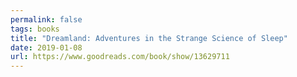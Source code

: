 ```yaml
---
permalink: false
tags: books
title: "Dreamland: Adventures in the Strange Science of Sleep"
date: 2019-01-08
url: https://www.goodreads.com/book/show/13629711
---
```

